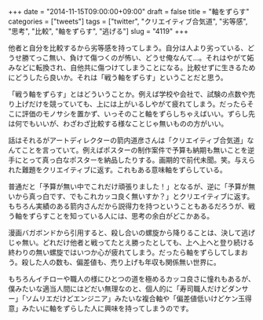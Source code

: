 +++
date = "2014-11-15T09:00:00+09:00"
draft = false
title = "軸をずらす"
categories = ["tweets"]
tags = ["twitter", "クリエイティブ合気道", "劣等感", "思考", "比較", "軸をずらす", "逃げる"]
slug = "4119"
+++

他者と自分を比較するから劣等感を持ってしまう。自分は人より劣っている、どうせ勝てっこ無い、負けて傷つくのが怖い、どうせ俺なんて…。それはやがて妬みなどに転換され、自他共に傷つけてしまうことになる。比較せずに生きるためにどうしたら良いか。それは「戦う軸をずらす」ということだと思う。

「戦う軸をずらす」とはどういうことか。例えば学校や会社で、試験の点数や売り上げだけを競っていても、上には上がいるしやがて疲れてしまう。だったらそこに評価のモノサシを置かず、いっそのこと軸をずらしちゃえばいい。ずらし先は何でもいいが、わざわざ比較する様なことじゃ無いものの方がいい。

話はそれるがアートディレクターの箭内道彦さんは「クリエイティブ合気道」なんてことを言っていて。例えばポスターの制作案件で予算も納期も無いことを逆手にとって真っ白なポスターを納品したりする。画期的で前代未聞。笑。与えられた難題をクリエイティブに返す。これもある意味軸をずらしている。

普通だと「予算が無い中でこれだけ頑張りました！」となるが、逆に「予算が無いから真っ白です、でもこれカッコ良く無いすか？」とクリエイティブに返す。もちろん実績のある箭内さんだから説得力を持つということもあるだろうが、戦う軸をずらすことを知っている人には、思考の余白がどこかある。

漫画バガボンドから引用すると、殺し合いの螺旋から降りることは、決して逃げじゃ無い。どれだけ他者と戦ってたとえ勝ったとしても、上へ上へと登り続ける終わりの無い螺旋ではいつか心が疲れてしまう。だったら軸をずらしてしまおう。殺した人の数も、偏差値も、売り上げも年収も関係無い世界に。

もちろんイチローや職人の様にひとつの道を極めるカッコ良さに憧れもあるが、僕みたいな適当人間にはどだい無理なのと、個人的に「寿司職人だけどダンサー」「ソムリエだけどエンジニア」みたいな複合軸や「偏差値低いけどケン玉得意」みたいに軸をずらした人に興味を持ってしまうのです。
